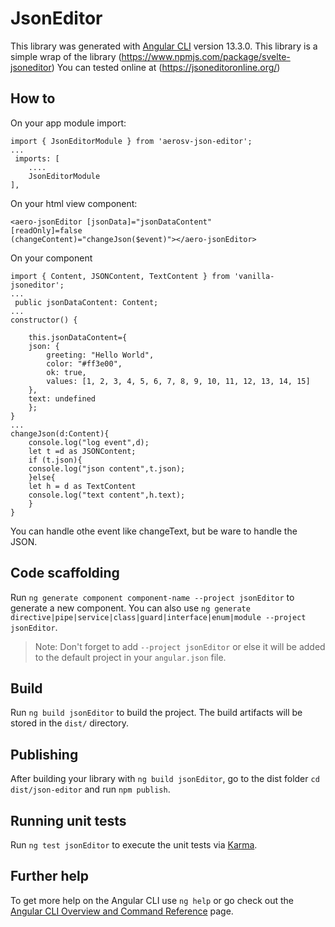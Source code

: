 # JsonEditor

This library was generated with [Angular CLI](https://github.com/angular/angular-cli) version 13.3.0.
This library is a simple wrap of the library  (https://www.npmjs.com/package/svelte-jsoneditor)
You can tested online at (https://jsoneditoronline.org/)

## How to

On your app module import:

    import { JsonEditorModule } from 'aerosv-json-editor';
    ...
     imports: [
        ....
        JsonEditorModule
    ],

On your html view component:

    <aero-jsonEditor [jsonData]="jsonDataContent"
    [readOnly]=false
    (changeContent)="changeJson($event)"></aero-jsonEditor>

On your component
    
    import { Content, JSONContent, TextContent } from 'vanilla-jsoneditor';
    ...
     public jsonDataContent: Content;
    ...
    constructor() {

        this.jsonDataContent={
        json: {
            greeting: "Hello World",
            color: "#ff3e00",
            ok: true,
            values: [1, 2, 3, 4, 5, 6, 7, 8, 9, 10, 11, 12, 13, 14, 15]
        },
        text: undefined
        };
    }
    ...
    changeJson(d:Content){
        console.log("log event",d);
        let t =d as JSONContent;
        if (t.json){
        console.log("json content",t.json);
        }else{
        let h = d as TextContent
        console.log("text content",h.text);
        }
    }

You can handle othe event like changeText, but be ware to handle the JSON.

## Code scaffolding

Run `ng generate component component-name --project jsonEditor` to generate a new component. You can also use `ng generate directive|pipe|service|class|guard|interface|enum|module --project jsonEditor`.
> Note: Don't forget to add `--project jsonEditor` or else it will be added to the default project in your `angular.json` file. 

## Build

Run `ng build jsonEditor` to build the project. The build artifacts will be stored in the `dist/` directory.

## Publishing

After building your library with `ng build jsonEditor`, go to the dist folder `cd dist/json-editor` and run `npm publish`.

## Running unit tests

Run `ng test jsonEditor` to execute the unit tests via [Karma](https://karma-runner.github.io).

## Further help

To get more help on the Angular CLI use `ng help` or go check out the [Angular CLI Overview and Command Reference](https://angular.io/cli) page.

